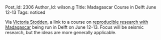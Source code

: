 Post_Id: 2306
Author_Id: wilson.g
Title: Madagascar Course in Delft June 12-13
Tags: noticed

<p>Via <a href="http://www.stanford.edu/~vcs/">Victoria Stodden</a>, a link to a course on <a href="http://ahay.org/wiki/Delft_2009">reproducible research with Madagascar</a> being run in Delft on June 12-13. Focus will be seismic research, but the ideas are more generally applicable.</p>
